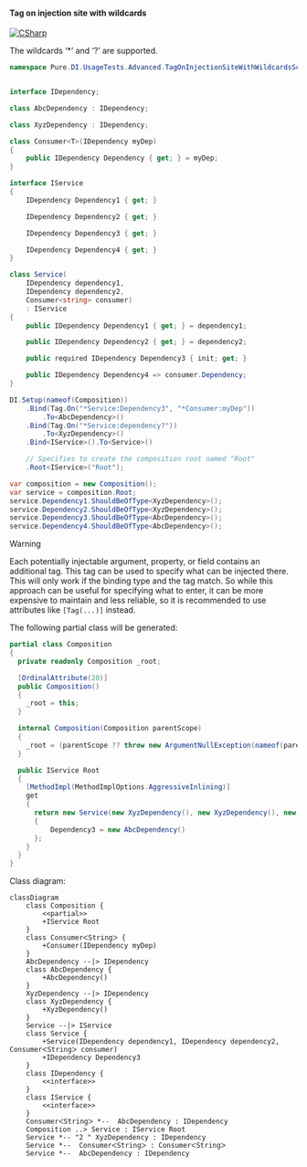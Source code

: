 #### Tag on injection site with wildcards

[![CSharp](https://img.shields.io/badge/C%23-code-blue.svg)](../tests/Pure.DI.UsageTests/Advanced/TagOnInjectionSiteWithWildcardsScenario.cs)

The wildcards ‘*’ and ‘?’ are supported.


```c#
namespace Pure.DI.UsageTests.Advanced.TagOnInjectionSiteWithWildcardsScenario;


interface IDependency;

class AbcDependency : IDependency;

class XyzDependency : IDependency;

class Consumer<T>(IDependency myDep)
{
    public IDependency Dependency { get; } = myDep;
}

interface IService
{
    IDependency Dependency1 { get; }

    IDependency Dependency2 { get; }

    IDependency Dependency3 { get; }

    IDependency Dependency4 { get; }
}

class Service(
    IDependency dependency1,
    IDependency dependency2,
    Consumer<string> consumer)
    : IService
{
    public IDependency Dependency1 { get; } = dependency1;

    public IDependency Dependency2 { get; } = dependency2;

    public required IDependency Dependency3 { init; get; }

    public IDependency Dependency4 => consumer.Dependency;
}

DI.Setup(nameof(Composition))
    .Bind(Tag.On("*Service:Dependency3", "*Consumer:myDep"))
        .To<AbcDependency>()
    .Bind(Tag.On("*Service:dependency?"))
        .To<XyzDependency>()
    .Bind<IService>().To<Service>()

    // Specifies to create the composition root named "Root"
    .Root<IService>("Root");

var composition = new Composition();
var service = composition.Root;
service.Dependency1.ShouldBeOfType<XyzDependency>();
service.Dependency2.ShouldBeOfType<XyzDependency>();
service.Dependency3.ShouldBeOfType<AbcDependency>();
service.Dependency4.ShouldBeOfType<AbcDependency>();
```

> [!WARNING]
> Each potentially injectable argument, property, or field contains an additional tag. This tag can be used to specify what can be injected there. This will only work if the binding type and the tag match. So while this approach can be useful for specifying what to enter, it can be more expensive to maintain and less reliable, so it is recommended to use attributes like `[Tag(...)]` instead.

The following partial class will be generated:

```c#
partial class Composition
{
  private readonly Composition _root;

  [OrdinalAttribute(20)]
  public Composition()
  {
    _root = this;
  }

  internal Composition(Composition parentScope)
  {
    _root = (parentScope ?? throw new ArgumentNullException(nameof(parentScope)))._root;
  }

  public IService Root
  {
    [MethodImpl(MethodImplOptions.AggressiveInlining)]
    get
    {
      return new Service(new XyzDependency(), new XyzDependency(), new Consumer<string>(new AbcDependency()))
      {
          Dependency3 = new AbcDependency()
      };
    }
  }
}
```

Class diagram:

```mermaid
classDiagram
	class Composition {
		<<partial>>
		+IService Root
	}
	class ConsumerᐸStringᐳ {
		+Consumer(IDependency myDep)
	}
	AbcDependency --|> IDependency
	class AbcDependency {
		+AbcDependency()
	}
	XyzDependency --|> IDependency
	class XyzDependency {
		+XyzDependency()
	}
	Service --|> IService
	class Service {
		+Service(IDependency dependency1, IDependency dependency2, ConsumerᐸStringᐳ consumer)
		+IDependency Dependency3
	}
	class IDependency {
		<<interface>>
	}
	class IService {
		<<interface>>
	}
	ConsumerᐸStringᐳ *--  AbcDependency : IDependency
	Composition ..> Service : IService Root
	Service *-- "2 " XyzDependency : IDependency
	Service *--  ConsumerᐸStringᐳ : ConsumerᐸStringᐳ
	Service *--  AbcDependency : IDependency
```

